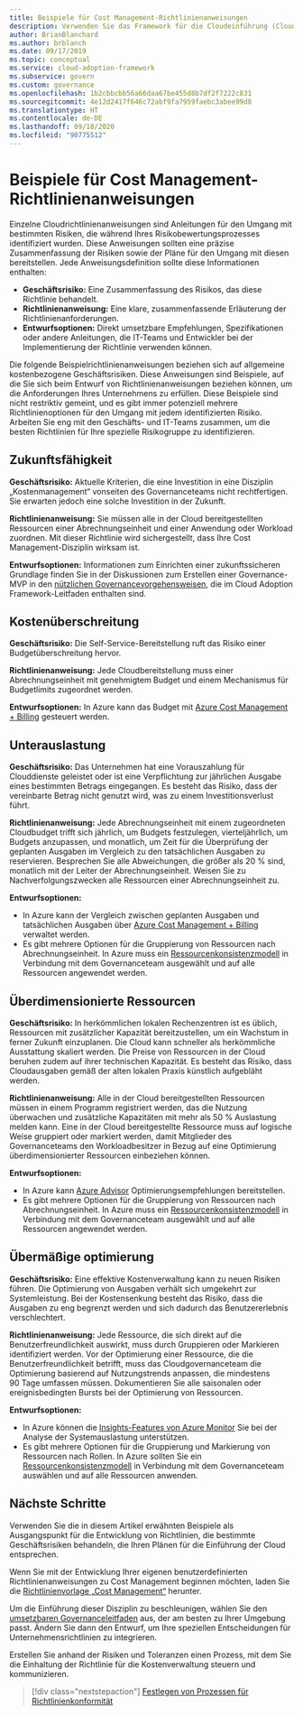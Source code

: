 ```yaml
---
title: Beispiele für Cost Management-Richtlinienanweisungen
description: Verwenden Sie das Framework für die Cloudeinführung (Cloud Adoption Framework) für Azure, um exemplarische Richtlinienanweisungen für die Kostenverwaltung zu erhalten, die Sie beim Entwerfen von Richtlinienanweisungen unterstützen.
author: BrianBlanchard
ms.author: brblanch
ms.date: 09/17/2019
ms.topic: conceptual
ms.service: cloud-adoption-framework
ms.subservice: govern
ms.custom: governance
ms.openlocfilehash: 1b2cbbcbb56a66daa67be455d8b7df2f7222c831
ms.sourcegitcommit: 4e12d2417f646c72abf9fa7959faebc3abee99d8
ms.translationtype: HT
ms.contentlocale: de-DE
ms.lasthandoff: 09/18/2020
ms.locfileid: "90775512"
---
```

# <a name="cost-management-sample-policy-statements"></a>Beispiele für Cost Management-Richtlinienanweisungen

Einzelne Cloudrichtlinienanweisungen sind Anleitungen für den Umgang mit bestimmten Risiken, die während Ihres Risikobewertungsprozesses identifiziert wurden. Diese Anweisungen sollten eine präzise Zusammenfassung der Risiken sowie der Pläne für den Umgang mit diesen bereitstellen. Jede Anweisungsdefinition sollte diese Informationen enthalten:

- **Geschäftsrisiko:** Eine Zusammenfassung des Risikos, das diese Richtlinie behandelt.
- **Richtlinienanweisung:** Eine klare, zusammenfassende Erläuterung der Richtlinienanforderungen.
- **Entwurfsoptionen:** Direkt umsetzbare Empfehlungen, Spezifikationen oder andere Anleitungen, die IT-Teams und Entwickler bei der Implementierung der Richtlinie verwenden können.

Die folgende Beispielrichtlinienanweisungen beziehen sich auf allgemeine kostenbezogene Geschäftsrisiken. Diese Anweisungen sind Beispiele, auf die Sie sich beim Entwurf von Richtlinienanweisungen beziehen können, um die Anforderungen Ihres Unternehmens zu erfüllen. Diese Beispiele sind nicht restriktiv gemeint, und es gibt immer potenziell mehrere Richtlinienoptionen für den Umgang mit jedem identifizierten Risiko. Arbeiten Sie eng mit den Geschäfts- und IT-Teams zusammen, um die besten Richtlinien für Ihre spezielle Risikogruppe zu identifizieren.

## <a name="future-proofing"></a>Zukunftsfähigkeit

**Geschäftsrisiko:** Aktuelle Kriterien, die eine Investition in eine Disziplin „Kostenmanagement“ vonseiten des Governanceteams nicht rechtfertigen. Sie erwarten jedoch eine solche Investition in der Zukunft.

**Richtlinienanweisung:** Sie müssen alle in der Cloud bereitgestellten Ressourcen einer Abrechnungseinheit und einer Anwendung oder Workload zuordnen. Mit dieser Richtlinie wird sichergestellt, dass Ihre Cost Management-Disziplin wirksam ist.

**Entwurfsoptionen:** Informationen zum Einrichten einer zukunftssicheren Grundlage finden Sie in der Diskussionen zum Erstellen einer Governance-MVP in den [nützlichen Governancevorgehensweisen](../guides/index.md), die im Cloud Adoption Framework-Leitfaden enthalten sind.

## <a name="budget-overruns"></a>Kostenüberschreitung

**Geschäftsrisiko:** Die Self-Service-Bereitstellung ruft das Risiko einer Budgetüberschreitung hervor.

**Richtlinienanweisung:** Jede Cloudbereitstellung muss einer Abrechnungseinheit mit genehmigtem Budget und einem Mechanismus für Budgetlimits zugeordnet werden.

**Entwurfsoptionen:** In Azure kann das Budget mit [Azure Cost Management + Billing](/azure/cost-management/manage-budgets) gesteuert werden.

## <a name="underutilization"></a>Unterauslastung

**Geschäftsrisiko:** Das Unternehmen hat eine Vorauszahlung für Clouddienste geleistet oder ist eine Verpflichtung zur jährlichen Ausgabe eines bestimmten Betrags eingegangen. Es besteht das Risiko, dass der vereinbarte Betrag nicht genutzt wird, was zu einem Investitionsverlust führt.

**Richtlinienanweisung:** Jede Abrechnungseinheit mit einem zugeordneten Cloudbudget trifft sich jährlich, um Budgets festzulegen, vierteljährlich, um Budgets anzupassen, und monatlich, um Zeit für die Überprüfung der geplanten Ausgaben im Vergleich zu den tatsächlichen Ausgaben zu reservieren. Besprechen Sie alle Abweichungen, die größer als 20 % sind, monatlich mit der Leiter der Abrechnungseinheit. Weisen Sie zu Nachverfolgungszwecken alle Ressourcen einer Abrechnungseinheit zu.

**Entwurfsoptionen:**

- In Azure kann der Vergleich zwischen geplanten Ausgaben und tatsächlichen Ausgaben über [Azure Cost Management + Billing](/azure/cost-management/quick-acm-cost-analysis) verwaltet werden.
- Es gibt mehrere Optionen für die Gruppierung von Ressourcen nach Abrechnungseinheit. In Azure muss ein [Ressourcenkonsistenzmodell](../../decision-guides/resource-consistency/index.md) in Verbindung mit dem Governanceteam ausgewählt und auf alle Ressourcen angewendet werden.

## <a name="overprovisioned-assets"></a>Überdimensionierte Ressourcen

**Geschäftsrisiko:** In herkömmlichen lokalen Rechenzentren ist es üblich, Ressourcen mit zusätzlicher Kapazität bereitzustellen, um ein Wachstum in ferner Zukunft einzuplanen. Die Cloud kann schneller als herkömmliche Ausstattung skaliert werden. Die Preise von Ressourcen in der Cloud beruhen zudem auf ihrer technischen Kapazität. Es besteht das Risiko, dass Cloudausgaben gemäß der alten lokalen Praxis künstlich aufgebläht werden.

**Richtlinienanweisung:** Alle in der Cloud bereitgestellten Ressourcen müssen in einem Programm registriert werden, das die Nutzung überwachen und zusätzliche Kapazitäten mit mehr als 50 % Auslastung melden kann. Eine in der Cloud bereitgestellte Ressource muss auf logische Weise gruppiert oder markiert werden, damit Mitglieder des Governanceteams den Workloadbesitzer in Bezug auf eine Optimierung überdimensionierter Ressourcen einbeziehen können.

**Entwurfsoptionen:**

- In Azure kann [Azure Advisor](/azure/advisor/advisor-cost-recommendations) Optimierungsempfehlungen bereitstellen.
- Es gibt mehrere Optionen für die Gruppierung von Ressourcen nach Abrechnungseinheit. In Azure muss ein [Ressourcenkonsistenzmodell](../../decision-guides/resource-consistency/index.md) in Verbindung mit dem Governanceteam ausgewählt und auf alle Ressourcen angewendet werden.

## <a name="overoptimization"></a>Übermäßige optimierung

**Geschäftsrisiko:** Eine effektive Kostenverwaltung kann zu neuen Risiken führen. Die Optimierung von Ausgaben verhält sich umgekehrt zur Systemleistung. Bei der Kostensenkung besteht das Risiko, dass die Ausgaben zu eng begrenzt werden und sich dadurch das Benutzererlebnis verschlechtert.

**Richtlinienanweisung:** Jede Ressource, die sich direkt auf die Benutzerfreundlichkeit auswirkt, muss durch Gruppieren oder Markieren identifiziert werden. Vor der Optimierung einer Ressource, die die Benutzerfreundlichkeit betrifft, muss das Cloudgovernanceteam die Optimierung basierend auf Nutzungstrends anpassen, die mindestens 90 Tage umfassen müssen. Dokumentieren Sie alle saisonalen oder ereignisbedingten Bursts bei der Optimierung von Ressourcen.

**Entwurfsoptionen:**

- In Azure können die [Insights-Features von Azure Monitor](/azure/azure-monitor/insights/vminsights-performance) Sie bei der Analyse der Systemauslastung unterstützen.
- Es gibt mehrere Optionen für die Gruppierung und Markierung von Ressourcen nach Rollen. In Azure sollten Sie ein [Ressourcenkonsistenzmodell](../../decision-guides/resource-consistency/index.md) in Verbindung mit dem Governanceteam auswählen und auf alle Ressourcen anwenden.

## <a name="next-steps"></a>Nächste Schritte

Verwenden Sie die in diesem Artikel erwähnten Beispiele als Ausgangspunkt für die Entwicklung von Richtlinien, die bestimmte Geschäftsrisiken behandeln, die Ihren Plänen für die Einführung der Cloud entsprechen.

Wenn Sie mit der Entwicklung Ihrer eigenen benutzerdefinierten Richtlinienanweisungen zu Cost Management beginnen möchten, laden Sie die [Richtlinienvorlage „Cost Management“](./template.md) herunter.

Um die Einführung dieser Disziplin zu beschleunigen, wählen Sie den [umsetzbaren Governanceleitfaden](../guides/index.md) aus, der am besten zu Ihrer Umgebung passt. Ändern Sie dann den Entwurf, um Ihre speziellen Entscheidungen für Unternehmensrichtlinien zu integrieren.

Erstellen Sie anhand der Risiken und Toleranzen einen Prozess, mit dem Sie die Einhaltung der Richtlinie für die Kostenverwaltung steuern und kommunizieren.

> [!div class="nextstepaction"]
> [Festlegen von Prozessen für Richtlinienkonformität](./compliance-processes.md)
